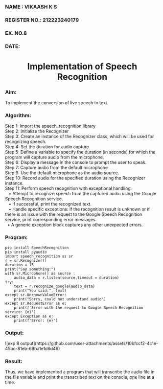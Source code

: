 <H3>NAME : VIKAASH K S</H3>
<H3>REGISTER NO.: 212223240179</H3>
<H3>EX. NO.8</H3>
<H3>DATE: </H3>
<H1 ALIGN =CENTER>Implementation of Speech Recognition</H1>

<H3>Aim:</H3> 
 To implement the conversion of live speech to text.<BR>
 
<h3>Algorithm:</h3>
Step 1: Import the speech_recognition library<Br>
Step 2: Initialize the Recognizer<Br>
Step 3: Create an instance of the Recognizer class, which will be used for recognizing speech.<Br>
Step 4: Set the duration for audio capture<Br>
Step 5: Define a variable to specify the duration (in seconds) for which the program will capture audio from the microphone.<Br>
Step 6: Display a message in the console to prompt the user to speak.<Br>
Step 7: Capture audio from the default microphone<Br>
Step 9: Use the default microphone as the audio source.<Br>
Step 10: Record audio for the specified duration using the Recognizer instance.<Br>
Step 11: Perform speech recognition with exceptional handling:<Br>
&nbsp&nbsp •	Attempt to recognize speech from the captured audio using the Google Speech Recognition service.<Br>
&nbsp&nbsp •	If successful, print the recognized text.<Br>
&nbsp&nbsp •	Handle specific exceptions: If the recognition result is unknown or if there is an issue with the request to the Google Speech Recognition service, print corresponding error messages.<Br>
&nbsp&nbsp•	A generic exception block captures any other unexpected errors.<Br>

<H3>Program:</H3>

```
pip install SpeechRecognition
pip install pyaudio
import speech_recognition as sr
r = sr.Recognizer()
duration = 15
print("Say something:")
with sr.Microphone() as source :
    audio_data = r.listen(source,timeout = duration)
try:
    text = r.recognize_google(audio_data)
    print("You said:", text)
except sr.UnknownValueError:
    print("Sorry, could not understand audio")
except sr.RequestError as e:
    print(f'Error with the request to Google Speech Recognition service: {e}')
except Exception as e:
    print(f'Error: {e}')  
```

<H3> Output:</H3>
![exp 8 output](https://github.com/user-attachments/assets/10bfccf2-4c1e-45bc-81eb-69ba1e1d6d46)

<H3> Result:</H3>
Thus, we have implemented a program that will transcribe the audio file in the file variable and print the transcribed text on the console, one line at a time.
